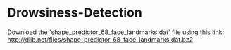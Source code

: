 # Drowsiness-Detection

Download the 'shape_predictor_68_face_landmarks.dat' file using this link: 
http://dlib.net/files/shape_predictor_68_face_landmarks.dat.bz2
